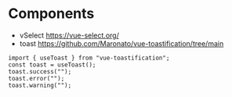 # Components

-   vSelect https://vue-select.org/
-   toast https://github.com/Maronato/vue-toastification/tree/main

```
import { useToast } from "vue-toastification";
const toast = useToast();
toast.success("");
toast.error("");
toast.warning("");
```
